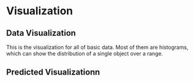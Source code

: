 # Visualization

## Data Visualization
This is the visualization for all of basic data. Most of them are histograms, which can show the distribution of a single object over a range.

## Predicted Visualizationn